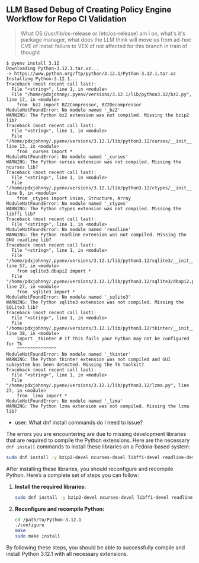 ## LLM Based Debug of Creating Policy Engine Workflow for Repo CI Validation

> What OS (/usr/lib/os-release or /etc/os-release) am I on, what's it's package manager, what does the LLM think will move us from ad-hoc CVE of install failure to VEX of not affected for this branch in train of thought

```console
$ pyenv install 3.12
Downloading Python-3.12.1.tar.xz...
-> https://www.python.org/ftp/python/3.12.1/Python-3.12.1.tar.xz
Installing Python-3.12.1...
Traceback (most recent call last):
  File "<string>", line 1, in <module>
  File "/home/pdxjohnny/.pyenv/versions/3.12.1/lib/python3.12/bz2.py", line 17, in <module>
    from _bz2 import BZ2Compressor, BZ2Decompressor
ModuleNotFoundError: No module named '_bz2'
WARNING: The Python bz2 extension was not compiled. Missing the bzip2 lib?
Traceback (most recent call last):
  File "<string>", line 1, in <module>
  File "/home/pdxjohnny/.pyenv/versions/3.12.1/lib/python3.12/curses/__init__.py", line 13, in <module>
    from _curses import *
ModuleNotFoundError: No module named '_curses'
WARNING: The Python curses extension was not compiled. Missing the ncurses lib?
Traceback (most recent call last):
  File "<string>", line 1, in <module>
  File "/home/pdxjohnny/.pyenv/versions/3.12.1/lib/python3.12/ctypes/__init__.py", line 8, in <module>
    from _ctypes import Union, Structure, Array
ModuleNotFoundError: No module named '_ctypes'
WARNING: The Python ctypes extension was not compiled. Missing the libffi lib?
Traceback (most recent call last):
  File "<string>", line 1, in <module>
ModuleNotFoundError: No module named 'readline'
WARNING: The Python readline extension was not compiled. Missing the GNU readline lib?
Traceback (most recent call last):
  File "<string>", line 1, in <module>
  File "/home/pdxjohnny/.pyenv/versions/3.12.1/lib/python3.12/sqlite3/__init__.py", line 57, in <module>
    from sqlite3.dbapi2 import *
  File "/home/pdxjohnny/.pyenv/versions/3.12.1/lib/python3.12/sqlite3/dbapi2.py", line 27, in <module>
    from _sqlite3 import *
ModuleNotFoundError: No module named '_sqlite3'
WARNING: The Python sqlite3 extension was not compiled. Missing the SQLite3 lib?
Traceback (most recent call last):
  File "<string>", line 1, in <module>
  File "/home/pdxjohnny/.pyenv/versions/3.12.1/lib/python3.12/tkinter/__init__.py", line 38, in <module>
    import _tkinter # If this fails your Python may not be configured for Tk
    ^^^^^^^^^^^^^^^
ModuleNotFoundError: No module named '_tkinter'
WARNING: The Python tkinter extension was not compiled and GUI subsystem has been detected. Missing the Tk toolkit?
Traceback (most recent call last):
  File "<string>", line 1, in <module>
  File "/home/pdxjohnny/.pyenv/versions/3.12.1/lib/python3.12/lzma.py", line 27, in <module>
    from _lzma import *
ModuleNotFoundError: No module named '_lzma'
WARNING: The Python lzma extension was not compiled. Missing the lzma lib?
```

- user: What dnf install commands do I need to issue?

The errors you are encountering are due to missing development libraries that are required to compile the Python extensions. Here are the necessary `dnf install` commands to install these libraries on a Fedora-based system:

```bash
sudo dnf install -y bzip2-devel ncurses-devel libffi-devel readline-devel sqlite-devel tk-devel xz-devel
```

After installing these libraries, you should reconfigure and recompile Python. Here’s a complete set of steps you can follow:

1. **Install the required libraries:**

   ```bash
   sudo dnf install -y bzip2-devel ncurses-devel libffi-devel readline-devel sqlite-devel tk-devel xz-devel
   ```

2. **Reconfigure and recompile Python:**

   ```bash
   cd /path/to/Python-3.12.1
   ./configure
   make
   sudo make install
   ```

By following these steps, you should be able to successfully compile and install Python 3.12.1 with all necessary extensions.